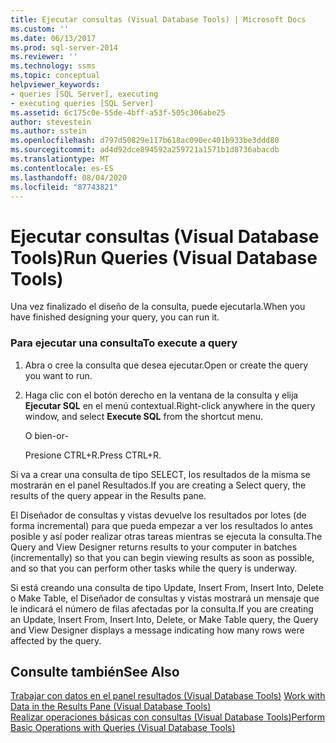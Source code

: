 ```yaml
---
title: Ejecutar consultas (Visual Database Tools) | Microsoft Docs
ms.custom: ''
ms.date: 06/13/2017
ms.prod: sql-server-2014
ms.reviewer: ''
ms.technology: ssms
ms.topic: conceptual
helpviewer_keywords:
- queries [SQL Server], executing
- executing queries [SQL Server]
ms.assetid: 6c175c0e-55de-4bff-a53f-505c306abe25
author: stevestein
ms.author: sstein
ms.openlocfilehash: d797d50829e117b618ac090ec401b933be3ddd80
ms.sourcegitcommit: ad4d92dce894592a259721a1571b1d8736abacdb
ms.translationtype: MT
ms.contentlocale: es-ES
ms.lasthandoff: 08/04/2020
ms.locfileid: "87743821"
---
```

# <a name="run-queries-visual-database-tools"></a><span data-ttu-id="38f09-102">Ejecutar consultas (Visual Database Tools)</span><span class="sxs-lookup"><span data-stu-id="38f09-102">Run Queries (Visual Database Tools)</span></span>
  <span data-ttu-id="38f09-103">Una vez finalizado el diseño de la consulta, puede ejecutarla.</span><span class="sxs-lookup"><span data-stu-id="38f09-103">When you have finished designing your query, you can run it.</span></span>  
  
### <a name="to-execute-a-query"></a><span data-ttu-id="38f09-104">Para ejecutar una consulta</span><span class="sxs-lookup"><span data-stu-id="38f09-104">To execute a query</span></span>  
  
1.  <span data-ttu-id="38f09-105">Abra o cree la consulta que desea ejecutar.</span><span class="sxs-lookup"><span data-stu-id="38f09-105">Open or create the query you want to run.</span></span>  
  
2.  <span data-ttu-id="38f09-106">Haga clic con el botón derecho en la ventana de la consulta y elija **Ejecutar SQL** en el menú contextual.</span><span class="sxs-lookup"><span data-stu-id="38f09-106">Right-click anywhere in the query window, and select **Execute SQL** from the shortcut menu.</span></span>  
  
     <span data-ttu-id="38f09-107">O bien</span><span class="sxs-lookup"><span data-stu-id="38f09-107">-or-</span></span>  
  
     <span data-ttu-id="38f09-108">Presione CTRL+R.</span><span class="sxs-lookup"><span data-stu-id="38f09-108">Press CTRL+R.</span></span>  
  
 <span data-ttu-id="38f09-109">Si va a crear una consulta de tipo SELECT, los resultados de la misma se mostrarán en el panel Resultados.</span><span class="sxs-lookup"><span data-stu-id="38f09-109">If you are creating a Select query, the results of the query appear in the Results pane.</span></span>  
  
 <span data-ttu-id="38f09-110">El Diseñador de consultas y vistas devuelve los resultados por lotes (de forma incremental) para que pueda empezar a ver los resultados lo antes posible y así poder realizar otras tareas mientras se ejecuta la consulta.</span><span class="sxs-lookup"><span data-stu-id="38f09-110">The Query and View Designer returns results to your computer in batches (incrementally) so that you can begin viewing results as soon as possible, and so that you can perform other tasks while the query is underway.</span></span>  
  
 <span data-ttu-id="38f09-111">Si está creando una consulta de tipo Update, Insert From, Insert Into, Delete o Make Table, el Diseñador de consultas y vistas mostrará un mensaje que le indicará el número de filas afectadas por la consulta.</span><span class="sxs-lookup"><span data-stu-id="38f09-111">If you are creating an Update, Insert From, Insert Into, Delete, or Make Table query, the Query and View Designer displays a message indicating how many rows were affected by the query.</span></span>  
  
## <a name="see-also"></a><span data-ttu-id="38f09-112">Consulte también</span><span class="sxs-lookup"><span data-stu-id="38f09-112">See Also</span></span>  
 <span data-ttu-id="38f09-113">[Trabajar con datos en el panel resultados &#40;Visual Database Tools&#41;](visual-database-tools.md) </span><span class="sxs-lookup"><span data-stu-id="38f09-113">[Work with Data in the Results Pane &#40;Visual Database Tools&#41;](visual-database-tools.md) </span></span>  
 [<span data-ttu-id="38f09-114">Realizar operaciones básicas con consultas (Visual Database Tools)</span><span class="sxs-lookup"><span data-stu-id="38f09-114">Perform Basic Operations with Queries &#40;Visual Database Tools&#41;</span></span>](perform-basic-operations-with-queries-visual-database-tools.md)  
  
  
